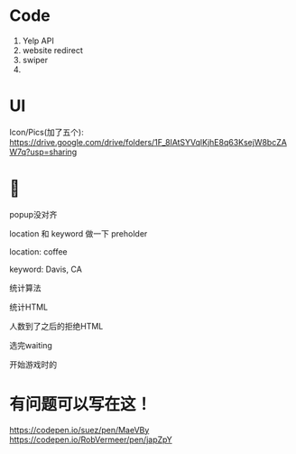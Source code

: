 # Code
1. Yelp API
2. website redirect
3. swiper
4.

# UI

Icon/Pics(加了五个):
https://drive.google.com/drive/folders/1F_8lAtSYVqlKjhE8q63KsejW8bcZAW7q?usp=sharing


# 🍩

popup没对齐

location 和 keyword 做一下 preholder

location: coffee

keyword: Davis, CA



统计算法

统计HTML

人数到了之后的拒绝HTML

选完waiting

开始游戏时的



# 有问题可以写在这！

https://codepen.io/suez/pen/MaeVBy
https://codepen.io/RobVermeer/pen/japZpY